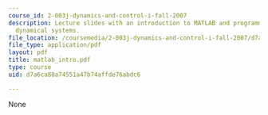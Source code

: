 ```yaml
---
course_id: 2-003j-dynamics-and-control-i-fall-2007
description: Lecture slides with an introduction to MATLAB and programming to simulate
  dynamical systems.
file_location: /coursemedia/2-003j-dynamics-and-control-i-fall-2007/d7a6ca80a74551a47b74affde76abdc6_matlab_intro.pdf
file_type: application/pdf
layout: pdf
title: matlab_intro.pdf
type: course
uid: d7a6ca80a74551a47b74affde76abdc6

---
```

None